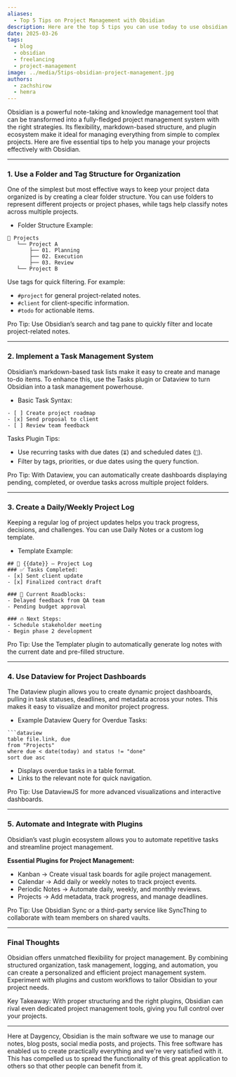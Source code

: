 ```yaml
---
aliases:
  - Top 5 Tips on Project Management with Obsidian
description: Here are the top 5 tips you can use today to use obsidian for better project management.
date: 2025-03-26
tags:
  - blog
  - obsidian
  - freelancing
  - project-management
image: ../media/5tips-obsidian-project-management.jpg
authors:
  - zachshirow
  - hemra
---
```


Obsidian is a powerful note-taking and knowledge management tool that can be transformed into a fully-fledged project management system with the right strategies. Its flexibility, markdown-based structure, and plugin ecosystem make it ideal for managing everything from simple to complex projects. Here are five essential tips to help you manage your projects effectively with Obsidian.

---

### 1. Use a Folder and Tag Structure for Organization

One of the simplest but most effective ways to keep your project data organized is by creating a clear folder structure. You can use folders to represent different projects or project phases, while tags help classify notes across multiple projects.

- Folder Structure Example:

```
📁 Projects  
   └── Project A  
       ├── 01. Planning  
       ├── 02. Execution  
       ├── 03. Review  
   └── Project B  
```

Use tags for quick filtering. For example:

   - `#project` for general project-related notes.
   - `#client` for client-specific information.
   - `#todo` for actionable items.    

Pro Tip: Use Obsidian’s search and tag pane to quickly filter and locate project-related notes.

---

### 2. Implement a Task Management System

Obsidian’s markdown-based task lists make it easy to create and manage to-do items. To enhance this, use the Tasks plugin or Dataview to turn Obsidian into a task management powerhouse.

- Basic Task Syntax:

```
- [ ] Create project roadmap  
- [x] Send proposal to client  
- [ ] Review team feedback  
```

Tasks Plugin Tips:

- Use recurring tasks with due dates (`⏳`) and scheduled dates (`📅`).
- Filter by tags, priorities, or due dates using the query function.

Pro Tip: With Dataview, you can automatically create dashboards displaying pending, completed, or overdue tasks across multiple project folders.

---

### 3. Create a Daily/Weekly Project Log

Keeping a regular log of project updates helps you track progress, decisions, and challenges. You can use Daily Notes or a custom log template.

- Template Example:

```
## 📅 {{date}} – Project Log  
### ✅ Tasks Completed:  
- [x] Sent client update  
- [x] Finalized contract draft  

### 🚧 Current Roadblocks:  
- Delayed feedback from QA team  
- Pending budget approval  

### 🔥 Next Steps:  
- Schedule stakeholder meeting  
- Begin phase 2 development 
```

Pro Tip: Use the Templater plugin to automatically generate log notes with the current date and pre-filled structure.

---

### 4. Use Dataview for Project Dashboards

The Dataview plugin allows you to create dynamic project dashboards, pulling in task statuses, deadlines, and metadata across your notes. This makes it easy to visualize and monitor project progress.

- Example Dataview Query for Overdue Tasks:

```
```dataview
table file.link, due  
from "Projects"  
where due < date(today) and status != "done"  
sort due asc  
```

- Displays overdue tasks in a table format.
- Links to the relevant note for quick navigation.

Pro Tip: Use DataviewJS for more advanced visualizations and interactive dashboards.

---

### 5. Automate and Integrate with Plugins

Obsidian’s vast plugin ecosystem allows you to automate repetitive tasks and streamline project management.

**Essential Plugins for Project Management:**

- Kanban → Create visual task boards for agile project management.
- Calendar → Add daily or weekly notes to track project events.
- Periodic Notes → Automate daily, weekly, and monthly reviews.
- Projects → Add metadata, track progress, and manage deadlines.

Pro Tip: Use Obsidian Sync or a third-party service like SyncThing to collaborate with team members on shared vaults.

---

### Final Thoughts

Obsidian offers unmatched flexibility for project management. By combining structured organization, task management, logging, and automation, you can create a personalized and efficient project management system. Experiment with plugins and custom workflows to tailor Obsidian to your project needs.

Key Takeaway: With proper structuring and the right plugins, Obsidian can rival even dedicated project management tools, giving you full control over your projects.

---

Here at Daygency, Obsidian is the main software we use to manage our notes, blog posts, social media posts, and projects. This free software has enabled us to create practically everything and we're very satisfied with it. This has compelled us to spread the functionality of this great application to others so that other people can benefit from it. 